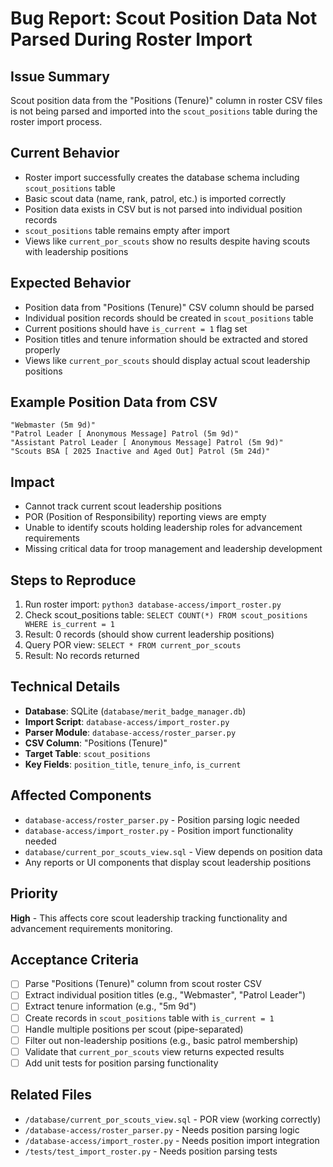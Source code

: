 # Bug Report: Scout Position Data Not Parsed During Roster Import

## Issue Summary
Scout position data from the "Positions (Tenure)" column in roster CSV files is not being parsed and imported into the `scout_positions` table during the roster import process.

## Current Behavior
- Roster import successfully creates the database schema including `scout_positions` table
- Basic scout data (name, rank, patrol, etc.) is imported correctly
- Position data exists in CSV but is not parsed into individual position records
- `scout_positions` table remains empty after import
- Views like `current_por_scouts` show no results despite having scouts with leadership positions

## Expected Behavior
- Position data from "Positions (Tenure)" CSV column should be parsed
- Individual position records should be created in `scout_positions` table
- Current positions should have `is_current = 1` flag set
- Position titles and tenure information should be extracted and stored properly
- Views like `current_por_scouts` should display actual scout leadership positions

## Example Position Data from CSV
```
"Webmaster (5m 9d)"
"Patrol Leader [ Anonymous Message] Patrol (5m 9d)"
"Assistant Patrol Leader [ Anonymous Message] Patrol (5m 9d)"
"Scouts BSA [ 2025 Inactive and Aged Out] Patrol (5m 24d)"
```

## Impact
- Cannot track current scout leadership positions
- POR (Position of Responsibility) reporting views are empty
- Unable to identify scouts holding leadership roles for advancement requirements
- Missing critical data for troop management and leadership development

## Steps to Reproduce
1. Run roster import: `python3 database-access/import_roster.py`
2. Check scout_positions table: `SELECT COUNT(*) FROM scout_positions WHERE is_current = 1`
3. Result: 0 records (should show current leadership positions)
4. Query POR view: `SELECT * FROM current_por_scouts`
5. Result: No records returned

## Technical Details
- **Database**: SQLite (`database/merit_badge_manager.db`)
- **Import Script**: `database-access/import_roster.py`
- **Parser Module**: `database-access/roster_parser.py`
- **CSV Column**: "Positions (Tenure)"
- **Target Table**: `scout_positions`
- **Key Fields**: `position_title`, `tenure_info`, `is_current`

## Affected Components
- `database-access/roster_parser.py` - Position parsing logic needed
- `database-access/import_roster.py` - Position import functionality needed
- `database/current_por_scouts_view.sql` - View depends on position data
- Any reports or UI components that display scout leadership positions

## Priority
**High** - This affects core scout leadership tracking functionality and advancement requirements monitoring.

## Acceptance Criteria
- [ ] Parse "Positions (Tenure)" column from scout roster CSV
- [ ] Extract individual position titles (e.g., "Webmaster", "Patrol Leader")
- [ ] Extract tenure information (e.g., "5m 9d")
- [ ] Create records in `scout_positions` table with `is_current = 1`
- [ ] Handle multiple positions per scout (pipe-separated)
- [ ] Filter out non-leadership positions (e.g., basic patrol membership)
- [ ] Validate that `current_por_scouts` view returns expected results
- [ ] Add unit tests for position parsing functionality

## Related Files
- `/database/current_por_scouts_view.sql` - POR view (working correctly)
- `/database-access/roster_parser.py` - Needs position parsing logic
- `/database-access/import_roster.py` - Needs position import integration
- `/tests/test_import_roster.py` - Needs position parsing tests
